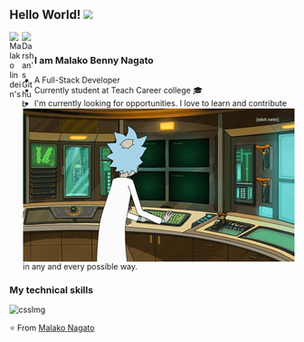 ## Hello World! <img src="https://raw.githubusercontent.com/iampavangandhi/iampavangandhi/master/gifs/Hi.gif" width="30px"></h2>

<a href="https://www.linkedin.com/in/malako-benny-nagato-209838219">
  <img align="left" alt="Malako lindein's" width="22px" src="https://cdn.jsdelivr.net/npm/simple-icons@v3/icons/linkedin.svg" />
</a>
<a href="https://github.com/MalakoN17">
  <img align="left" alt="Darshan's Github" width="22px" src="https://cdn.jsdelivr.net/npm/simple-icons@v3/icons/github.svg" />
</a>

<br />
<img align="right" alt="GIF" src="https://github.com/darshan-jain/darshan-jain/blob/master/rick.gif" />

### I am Malako Benny Nagato
- A Full-Stack Developer 
- Currently student at Teach Career college 🎓 
- I'm currently looking for opportunities. I love to learn and contribute in any and every possible way.
### My technical skills 
![cssImg](https://user-images.githubusercontent.com/105584146/189504730-3968fc58-66dc-4a98-8f7c-a3b0b16c14de.png)


⭐️ From [Malako Nagato](https://github.com/MalakoN17)
